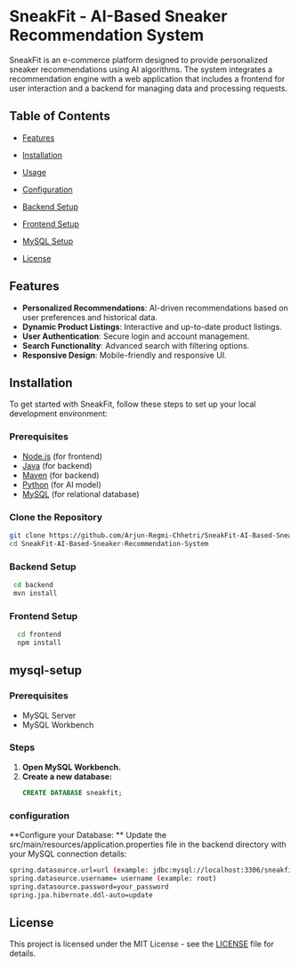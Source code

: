# SneakFit - AI-Based Sneaker Recommendation System

SneakFit is an e-commerce platform designed to provide personalized sneaker recommendations using AI algorithms. The system integrates a recommendation engine with a web application that includes a frontend for user interaction and a backend for managing data and processing requests.

## Table of Contents

- [Features](#features)
- [Installation](#installation)
- [Usage](#usage)
- [Configuration](#configuration)
- [Backend Setup](#backend-setup)
- [Frontend Setup](#frontend-setup)
- [MySQL Setup](#mysql-setup)

- [License](#license)

## Features

- **Personalized Recommendations**: AI-driven recommendations based on user preferences and historical data.
- **Dynamic Product Listings**: Interactive and up-to-date product listings.
- **User Authentication**: Secure login and account management.
- **Search Functionality**: Advanced search with filtering options.
- **Responsive Design**: Mobile-friendly and responsive UI.

## Installation

To get started with SneakFit, follow these steps to set up your local development environment:

### Prerequisites

- [Node.js](https://nodejs.org/) (for frontend)
- [Java](https://www.oracle.com/java/technologies/javase-downloads.html) (for backend)
- [Maven](https://maven.apache.org/) (for backend)
- [Python](https://www.python.org/) (for AI model)
- [MySQL](https://dev.mysql.com/downloads/) (for relational database)

### Clone the Repository

```sh
git clone https://github.com/Arjun-Regmi-Chhetri/SneakFit-AI-Based-Sneaker-Recommendation-System.git
cd SneakFit-AI-Based-Sneaker-Recommendation-System
```


### Backend Setup

```sh
 cd backend
 mvn install
```

### Frontend Setup
```sh
  cd frontend
  npm install
```

## mysql-setup

### Prerequisites

- MySQL Server
- MySQL Workbench

### Steps

1. **Open MySQL Workbench.**
2. **Create a new database:**
    ```sql
    CREATE DATABASE sneakfit;
    ```

### configuration
**Configure your Database: **
Update the src/main/resources/application.properties file in the backend directory with your MySQL connection details:
```sh
spring.datasource.url=url (example: jdbc:mysql://localhost:3306/sneakfit)
spring.datasource.username= username (example: root)
spring.datasource.password=your_password
spring.jpa.hibernate.ddl-auto=update

```

## License

This project is licensed under the MIT License - see the [LICENSE](LICENSE) file for details.





